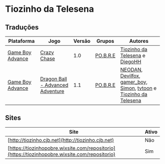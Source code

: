 # Tiozinho da Telesena

## Traduções

| Plataforma | Jogo | Versão | Grupos | Autores |
| ----------- | ----------- | ----------- | ----------- | ----------- |
| [Game Boy Advance](../../traducoes/game-boy-advance/) | [Crazy Chase](../../traducoes/game-boy-advance/crazy-chase_tiozinho-da-telesena-diegohh/) | 1.0 | [PO\.B\.R\.E](../../grupos/pobre/) | [Tiozinho da Telesena](../../autores/tiozinho-da-telesena/) e [DiegoHH](../../autores/diegohh/) |
| [Game Boy Advance](../../traducoes/game-boy-advance/) | [Dragon Ball - Advanced Adventure](../../traducoes/game-boy-advance/dragon-ball-advanced-adventure_neodan-et-al/) | 1.1 | [PO\.B\.R\.E](../../grupos/pobre/) | [NEODAN](../../autores/neodan/), [Devilfox](../../autores/devilfox/), [gamer\_boy](../../autores/gamer_boy/), [Simon](../../autores/simon/), [tvtoon](../../autores/tvtoon/) e [Tiozinho da Telesena](../../autores/tiozinho-da-telesena/) |

## Sites

| Site | Ativo |
| ----------- | ----------- |
| [http://tiozinho.cjb.net](http://tiozinho.cjb.net) | Não |
| [https://tiozinhopobre.wixsite.com/repositorio](https://tiozinhopobre.wixsite.com/repositorio) | Sim |